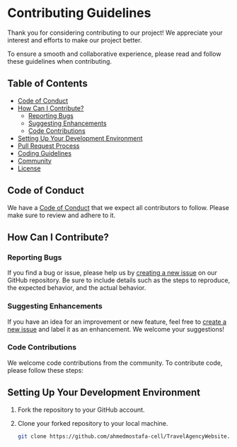 
# Contributing Guidelines

Thank you for considering contributing to our project! We appreciate your interest and efforts to make our project better.

To ensure a smooth and collaborative experience, please read and follow these guidelines when contributing.

## Table of Contents

- [Code of Conduct](#code-of-conduct)
- [How Can I Contribute?](#how-can-i-contribute)
  - [Reporting Bugs](#reporting-bugs)
  - [Suggesting Enhancements](#suggesting-enhancements)
  - [Code Contributions](#code-contributions)
- [Setting Up Your Development Environment](#setting-up-your-development-environment)
- [Pull Request Process](#pull-request-process)
- [Coding Guidelines](#coding-guidelines)
- [Community](#community)
- [License](#license)

## Code of Conduct

We have a [Code of Conduct](CODE_OF_CONDUCT.md) that we expect all contributors to follow. Please make sure to review and adhere to it.

## How Can I Contribute?

### Reporting Bugs

If you find a bug or issue, please help us by [creating a new issue](../../issues) on our GitHub repository. Be sure to include details such as the steps to reproduce, the expected behavior, and the actual behavior.

### Suggesting Enhancements

If you have an idea for an improvement or new feature, feel free to [create a new issue](../../issues) and label it as an enhancement. We welcome your suggestions!

### Code Contributions

We welcome code contributions from the community. To contribute code, please follow these steps:

## Setting Up Your Development Environment

1. Fork the repository to your GitHub account.
2. Clone your forked repository to your local machine.

   ```bash
   git clone https://github.com/ahmedmostafa-cell/TravelAgencyWebsite.git

